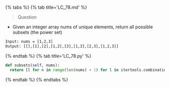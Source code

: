 {% tabs %}
{% tab title='LC_78.md' %}

> Question

* Given an integer array nums of unique elements, return all possible subsets (the power set)

```txt
Input: nums = [1,2,3]
Output: [[],[1],[2],[1,2],[3],[1,3],[2,3],[1,2,3]]
```

{% endtab %}
{% tab title='LC_78.py' %}

```py
def subsets(self, nums):
  return [l for n in range(len(nums) + 1) for l in itertools.combinations(nums, n)]
```

{% endtab %}
{% endtabs %}
